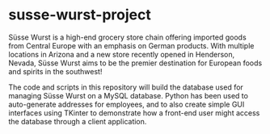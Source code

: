 # susse-wurst-project
Süsse Wurst is a high-end grocery store chain offering imported goods from Central Europe with an emphasis on German products. With multiple locations in Arizona and a new store recently opened in Henderson, Nevada, Süsse Wurst aims to be the premier destination for European foods and spirits in the southwest!

The code and scripts in this repository will build the database used for managing Süsse Wurst on a MySQL database. Python has been used to auto-generate addresses for employees, and to also create simple GUI interfaces using TKinter to demonstrate how a front-end user might access the database through a client application.
